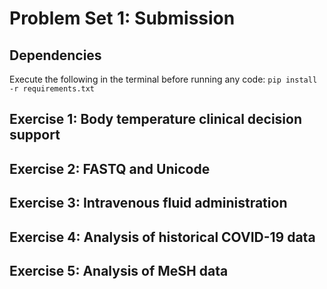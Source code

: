 # Problem Set 1: Submission

## Dependencies

Execute the following in the terminal before running any code:
`pip install -r requirements.txt`

## Exercise 1: Body temperature clinical decision support

## Exercise 2: FASTQ and Unicode

## Exercise 3: Intravenous fluid administration

## Exercise 4: Analysis of historical COVID-19 data

## Exercise 5: Analysis of MeSH data
